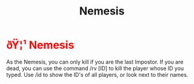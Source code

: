 ﻿---
lang: en-US
title: Nemesis
prev: Morphling
next: TimeThief
---
# <font color="red">ðŸ¦¹ <b>Nemesis</b></font> <Badge text="Support" type="tip" vertical="middle"/>

As the Nemesis, you can only kill if you are the last Impostor. If you are dead, you can use the command /rv [ID] to kill the player whose ID you typed. Use /id to show the ID's of all players, or look next to their names.<br>
